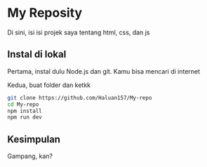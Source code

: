 # My Reposity

Di sini, isi isi projek saya tentang html, css, dan js

## Instal di lokal

Pertama, instal dulu Node.js dan git. Kamu bisa mencari di internet

Kedua, buat folder dan ketkk
```bash
git clone https://github.com/Haluan157/My-repo
cd My-repo
npm install
npm run dev
```

## Kesimpulan

Gampang, kan?
